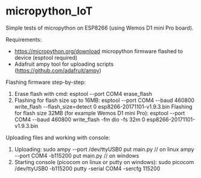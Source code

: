 # micropython_IoT
Simple tests of micropython on ESP8266 (using Wemos D1 mini Pro board).

Requirements:
- https://micropython.org/download micropython firmware flashed to device (esptool required)
- Adafruit ampy tool for uploading scripts (https://github.com/adafruit/ampy)

Flashing firmware step-by-step:
1. Erase flash with cmd:
      esptool --port COM4 erase_flash
2. Flashing for flash size up to 16MB:
      esptool --port COM4 --baud 460800 write_flash --flash_size=detect 0 esp8266-20171101-v1.9.3.bin
   Flashing for flash size 32MB (for example Wemos D1 mini Pro):
      esptool --port COM4 --baud 460800 write_flash -fm dio -fs 32m 0 esp8266-20171101-v1.9.3.bin

Uploading files and working with console:
1. Uploading:
    sudo ampy --port /dev/ttyUSB0 put main.py   // on linux
    ampy --port COM4 -b115200 put main.py       // on windows
2. Starting console (picocom on linux or putty on windows):
    sudo picocom /dev/ttyUSB0 -b115200
    putty -serial COM4 -sercfg 115200


